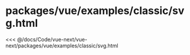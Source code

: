 # packages/vue/examples/classic/svg.html

<<< @/docs/Code/vue-next/vue-next/packages/vue/examples/classic/svg.html
